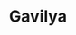 ---
title: Gavilya
description: All updates and information about Gavilya, a simple game launcher.
image:

# Badge style
style:
    background: "#6600ff"
    color: "#fff"
---